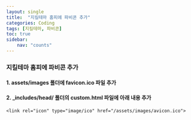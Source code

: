 ```yaml
---
layout: single
title:  "지킬테마 홈피에 파비콘 추가"
categories: Coding
tags: [지킬테마, 파비콘]
toc: true
sidebar:
    nav: "counts"
---
```


### 지킬테마 홈피에 파비콘 추가

#### 1. assets/images 폴더에 favicon.ico 파일 추가
#### 2. _includes/head/ 폴더의 custom.html 파일에 아래 내용 추가
```
<link rel="icon" type="image/ico" href="/assets/images/avicon.ico">
```
